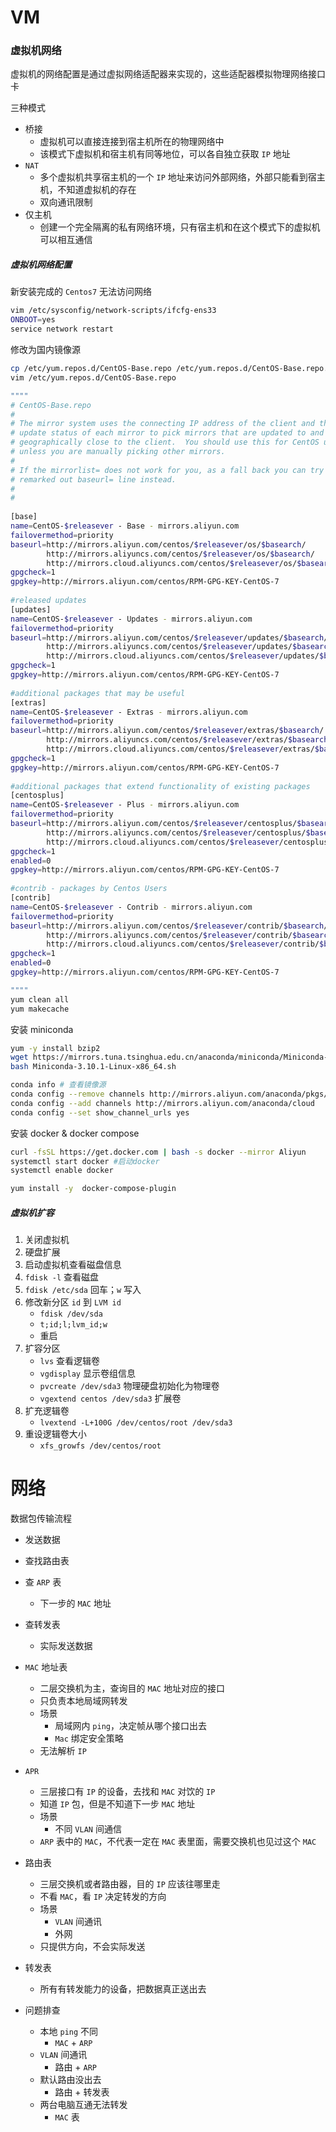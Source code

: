 # VM

### 虚拟机网络

虚拟机的网络配置是通过虚拟网络适配器来实现的，这些适配器模拟物理网络接口卡

三种模式

- 桥接
    - 虚拟机可以直接连接到宿主机所在的物理网络中
    - 该模式下虚拟机和宿主机有同等地位，可以各自独立获取 `IP` 地址
- `NAT`
    - 多个虚拟机共享宿主机的一个 `IP` 地址来访问外部网络，外部只能看到宿主机，不知道虚拟机的存在
    - 双向通讯限制
- 仅主机
    - 创建一个完全隔离的私有网络环境，只有宿主机和在这个模式下的虚拟机可以相互通信

##### 虚拟机网络配置

新安装完成的 `Centos7` 无法访问网络

```bash
vim /etc/sysconfig/network-scripts/ifcfg-ens33
ONBOOT=yes
service network restart
```

修改为国内镜像源

```bash
cp /etc/yum.repos.d/CentOS-Base.repo /etc/yum.repos.d/CentOS-Base.repo.backup
vim /etc/yum.repos.d/CentOS-Base.repo

""""
# CentOS-Base.repo
#
# The mirror system uses the connecting IP address of the client and the
# update status of each mirror to pick mirrors that are updated to and
# geographically close to the client.  You should use this for CentOS updates
# unless you are manually picking other mirrors.
#
# If the mirrorlist= does not work for you, as a fall back you can try the 
# remarked out baseurl= line instead.
#
#
 
[base]
name=CentOS-$releasever - Base - mirrors.aliyun.com
failovermethod=priority
baseurl=http://mirrors.aliyun.com/centos/$releasever/os/$basearch/
        http://mirrors.aliyuncs.com/centos/$releasever/os/$basearch/
        http://mirrors.cloud.aliyuncs.com/centos/$releasever/os/$basearch/
gpgcheck=1
gpgkey=http://mirrors.aliyun.com/centos/RPM-GPG-KEY-CentOS-7
 
#released updates 
[updates]
name=CentOS-$releasever - Updates - mirrors.aliyun.com
failovermethod=priority
baseurl=http://mirrors.aliyun.com/centos/$releasever/updates/$basearch/
        http://mirrors.aliyuncs.com/centos/$releasever/updates/$basearch/
        http://mirrors.cloud.aliyuncs.com/centos/$releasever/updates/$basearch/
gpgcheck=1
gpgkey=http://mirrors.aliyun.com/centos/RPM-GPG-KEY-CentOS-7
 
#additional packages that may be useful
[extras]
name=CentOS-$releasever - Extras - mirrors.aliyun.com
failovermethod=priority
baseurl=http://mirrors.aliyun.com/centos/$releasever/extras/$basearch/
        http://mirrors.aliyuncs.com/centos/$releasever/extras/$basearch/
        http://mirrors.cloud.aliyuncs.com/centos/$releasever/extras/$basearch/
gpgcheck=1
gpgkey=http://mirrors.aliyun.com/centos/RPM-GPG-KEY-CentOS-7
 
#additional packages that extend functionality of existing packages
[centosplus]
name=CentOS-$releasever - Plus - mirrors.aliyun.com
failovermethod=priority
baseurl=http://mirrors.aliyun.com/centos/$releasever/centosplus/$basearch/
        http://mirrors.aliyuncs.com/centos/$releasever/centosplus/$basearch/
        http://mirrors.cloud.aliyuncs.com/centos/$releasever/centosplus/$basearch/
gpgcheck=1
enabled=0
gpgkey=http://mirrors.aliyun.com/centos/RPM-GPG-KEY-CentOS-7
 
#contrib - packages by Centos Users
[contrib]
name=CentOS-$releasever - Contrib - mirrors.aliyun.com
failovermethod=priority
baseurl=http://mirrors.aliyun.com/centos/$releasever/contrib/$basearch/
        http://mirrors.aliyuncs.com/centos/$releasever/contrib/$basearch/
        http://mirrors.cloud.aliyuncs.com/centos/$releasever/contrib/$basearch/
gpgcheck=1
enabled=0
gpgkey=http://mirrors.aliyun.com/centos/RPM-GPG-KEY-CentOS-7

""""
yum clean all
yum makecache

```

安装 miniconda

```bash
yum -y install bzip2
wget https://mirrors.tuna.tsinghua.edu.cn/anaconda/miniconda/Miniconda-3.10.1-Linux-x86_64.sh
bash Miniconda-3.10.1-Linux-x86_64.sh

conda info # 查看镜像源
conda config --remove channels http://mirrors.aliyun.com/anaconda/pkgs/main --force
conda config --add channels http://mirrors.aliyun.com/anaconda/cloud
conda config --set show_channel_urls yes
```

安装 docker & docker compose

```bash
curl -fsSL https://get.docker.com | bash -s docker --mirror Aliyun
systemctl start docker #启动docker
systemctl enable docker

yum install -y  docker-compose-plugin
```

##### 虚拟机扩容

1. 关闭虚拟机
2. 硬盘扩展
3. 启动虚拟机查看磁盘信息
4. `fdisk -l` 查看磁盘
5. `fdisk /etc/sda` 回车；`w` 写入
6. 修改新分区 `id` 到 `LVM id`
    - `fdisk /dev/sda`
    - `t;id;l;lvm_id;w`
    - 重启
7. 扩容分区
    - `lvs` 查看逻辑卷
    - `vgdisplay` 显示卷组信息
    - `pvcreate /dev/sda3` 物理硬盘初始化为物理卷
    - `vgextend centos /dev/sda3` 扩展卷
8. 扩充逻辑卷
    - `lvextend -L+100G /dev/centos/root /dev/sda3`
9. 重设逻辑卷大小
    - `xfs_growfs /dev/centos/root`

# 网络

数据包传输流程

- 发送数据
- 查找路由表
- 查 `ARP` 表
    - 下一步的 `MAC` 地址
- 查转发表
    - 实际发送数据

- `MAC` 地址表
    - 二层交换机为主，查询目的 `MAC` 地址对应的接口
    - 只负责本地局域网转发
    - 场景
        - 局域网内 `ping`，决定帧从哪个接口出去
        - `Mac` 绑定安全策略
    - 无法解析 `IP`
- `APR`
    - 三层接口有 `IP` 的设备，去找和 `MAC` 对饮的 `IP`
    - 知道 `IP` 包，但是不知道下一步 `MAC` 地址
    - 场景
        - 不同 `VLAN` 间通信
    - `ARP` 表中的 `MAC`，不代表一定在 `MAC` 表里面，需要交换机也见过这个 `MAC`
- 路由表
    - 三层交换机或者路由器，目的 `IP` 应该往哪里走
    - 不看 `MAC`，看 `IP` 决定转发的方向
    - 场景
        - `VLAN` 间通讯
        - 外网
    - 只提供方向，不会实际发送
- 转发表
    - 所有有转发能力的设备，把数据真正送出去

- 问题排查
    - 本地 `ping` 不同
        - `MAC` + `ARP`
    - `VLAN` 间通讯
        - 路由 + `ARP`
    - 默认路由没出去
        - 路由 + 转发表
    - 两台电脑互通无法转发
        - `MAC` 表